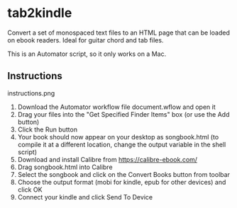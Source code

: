 # tab2kindle
Convert a set of monospaced text files to an HTML page that can be loaded on ebook readers. Ideal for guitar chord and tab files.

This is an Automator script, so it only works on a Mac.


## Instructions

instructions.png

1. Download the Automator workflow file document.wflow and open it
2. Drag your files into the "Get Specified Finder Items" box (or use the Add button)
3. Click the Run button
4. Your book should now appear on your desktop as songbook.html (to compile it at a different location, change the output variable in the shell script)
5. Download and install Calibre from https://calibre-ebook.com/
6. Drag songbook.html into Calibre
7. Select the songbook and click on the Convert Books button from toolbar
8. Choose the output format (mobi for kindle, epub for other devices) and click OK
9. Connect your kindle and click Send To Device
